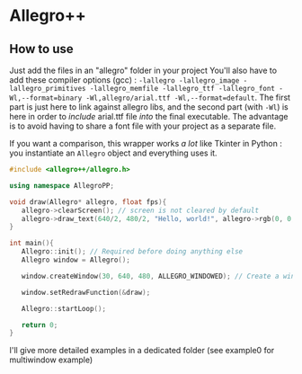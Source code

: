 # Allegro++

## How to use

Just add the files in an "allegro" folder in your project
You'll also have to add these compiler options (gcc) :
`-lallegro -lallegro_image -lallegro_primitives -lallegro_memfile -lallegro_ttf -lallegro_font -Wl,--format=binary -Wl,allegro/arial.ttf -Wl,--format=default`.
The first part is just here to link against allegro libs, and the second part (with `-Wl`) is here in order to _include_ arial.ttf file _into_ the final executable. The advantage is to avoid having to share a font file with your project as a separate file.

If you want a comparison, this wrapper works _a lot_ like Tkinter in Python :
you instantiate an `Allegro` object and everything uses it.

```c++
#include <allegro++/allegro.h>

using namespace AllegroPP;

void draw(Allegro* allegro, float fps){
   allegro->clearScreen(); // screen is not cleared by default
   allegro->draw_text(640/2, 480/2, "Hello, world!", allegro->rgb(0, 0, 0)); // Draw "Hello, world!" in the middle of the screen (in black).
}

int main(){
   Allegro::init(); // Required before doing anything else
   Allegro window = Allegro();

   window.createWindow(30, 640, 480, ALLEGRO_WINDOWED); // Create a window with a width of 640 and a height of 480, refreshing at 30 fps.

   window.setRedrawFunction(&draw);

   Allegro::startLoop();

   return 0;
}
```

I'll give more detailed examples in a dedicated folder (see example0 for multiwindow example)
